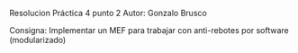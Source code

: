 Resolucion Práctica 4 punto 2
Autor: Gonzalo Brusco

Consigna:
Implementar un MEF para trabajar con anti-rebotes por software (modularizado)


